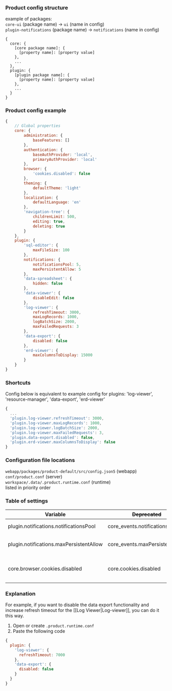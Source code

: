 ### Product config structure
example of packages:<br/>
`core-ui` (package name) -> `ui` (name in config)<br/>
`plugin-notifications` (package name) -> `notifications` (name in config)
```
{
  core: {
    [core package name]: {
      [property name]: [property value]
    },
    ...
  },
  plugin: {
    [plugin package name]: {
      [property name]: [property value]
    },
    ...
  }
}
```

### Product config example
```javascript
{
    // Global properties
    core: {
        administration: {
            baseFeatures: []
        },
        authentication: {
            baseAuthProvider: 'local',
            primaryAuthProvider: 'local'
        },
        browser: {
            'cookies.disabled': false
        },
        theming: {
            defaultTheme: 'light'
        },
        localization: {
            defaultLanguage: 'en'
        },
        'navigation-tree': {
            childrenLimit: 500,
            editing: true,
            deleting: true
        }
    },
    plugin: {
        'sql-editor': {
            maxFileSize: 100
        },
        notifications: {
            notificationsPool: 5,
            maxPersistentAllow: 5
        },
        'data-spreadsheet': {
            hidden: false
        },
        'data-viewer': {
            disableEdit: false
        },
        'log-viewer': {
            refreshTimeout: 3000,
            maxLogRecords: 1000,
            logBatchSize: 2000,
            maxFailedRequests: 3
        },
        'data-export': {
            disabled: false
        },
        'erd-viewer': {
            maxColumnsToDisplay: 15000
        }
    }
}
```

### Shortcuts
Config below is equivalent to example config for plugins: 'log-viewer', 'resource-manager', 'data-export', 'erd-viewer'
```javascript
{
  ...
  'plugin.log-viewer.refreshTimeout': 3000,
  'plugin.log-viewer.maxLogRecords': 1000,
  'plugin.log-viewer.logBatchSize': 2000,
  'plugin.log-viewer.maxFailedRequests': 3,
  'plugin.data-export.disabled': false,
  'plugin.erd-viewer.maxColumnsToDisplay': false
}
```


### Configuration file locations
`webapp/packages/product-default/src/config.json5` (webapp)<br/>
`conf/product.conf` (server)<br/>
`workspace/.data/.product.runtime.conf` (runtime)<br/>
listed in priority order<br/>

### Table of settings

| Variable                                | ~~Deprecated~~                 | Value | Description                                      |
|-----------------------------------------|--------------------------------|-------|--------------------------------------------------|
| plugin.notifications.notificationsPool  | core_events.notificationsPool  | 5     | Maximum notifications                            |
| plugin.notifications.maxPersistentAllow | core_events.maxPersistentAllow | 5     | Maximum presistent notifications                 |
| core.browser.cookies.disabled           | core.cookies.disabled          | false | Whether an app can use cookies or not            |

### Explanation
For example, if you want to disable the data export functionality and increase refresh timeout for the [[Log Viewer|Log-viewer]], you can do it this way.
1. Open or create `.product.runtime.conf`
2. Paste the following code
```javascript
{
  plugin: {
    'log-viewer': {
      refreshTimeout: 7000
    },
    'data-export': {
      disabled: false
    }
  }
}
```


